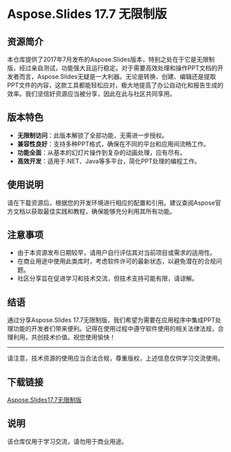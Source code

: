 # Aspose.Slides 17.7 无限制版

## 资源简介

本仓库提供了2017年7月发布的Aspose.Slides版本，特别之处在于它是无限制版，经过亲自测试，功能强大且运行稳定。对于需要高效处理和操作PPT文档的开发者而言，Aspose.Slides无疑是一大利器。无论是转换、创建、编辑还是提取PPT文件的内容，这款工具都能轻松应对，极大地提高了办公自动化和报告生成的效率。我们坚信好资源应当被分享，因此在此与社区共同享用。

## 版本特色

- **无限制访问**：此版本解锁了全部功能，无需进一步授权。
- **兼容性良好**：支持多种PPT格式，确保在不同的平台和应用间流畅工作。
- **功能全面**：从基本的幻灯片操作到复杂的动画处理，应有尽有。
- **高效开发**：适用于.NET、Java等多平台，简化PPT处理的编程工作。

## 使用说明

请在下载资源后，根据您的开发环境进行相应的配置和引用。建议查阅Aspose官方文档以获取最佳实践和教程，确保能够充分利用其所有功能。

## 注意事项

- 由于本资源发布日期较早，请用户自行评估其对当前项目或需求的适用性。
- 在商业用途中使用此类库时，考虑软件许可的最新状态，以避免潜在的合规问题。
- 社区分享旨在促进学习和技术交流，但技术支持可能有限，请谅解。

## 结语

通过分享Aspose.Slides 17.7无限制版，我们希望为需要在应用程序中集成PPT处理功能的开发者们带来便利。记得在使用过程中遵守软件使用的相关法律法规，合理利用，共创技术价值。祝您使用愉快！

---

请注意，技术资源的使用应当合法合规，尊重版权，上述信息仅供学习交流使用。

## 下载链接
[Aspose.Slides17.7无限制版](https://pan.quark.cn/s/e546eac24404)

## 说明

该仓库仅用于学习交流，请勿用于商业用途。

